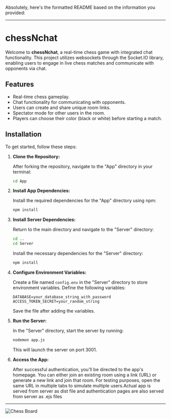 Absolutely, here's the formatted README based on the information you provided:

---

# chessNchat

Welcome to **chessNchat**, a real-time chess game with integrated chat functionality. This project utilizes websockets through the Socket.IO library, enabling users to engage in live chess matches and communicate with opponents via chat.

## Features

- Real-time chess gameplay.
- Chat functionality for communicating with opponents.
- Users can create and share unique room links.
- Spectator mode for other users in the room.
- Players can choose their color (black or white) before starting a match.

## Installation

To get started, follow these steps:

1. **Clone the Repository:**

   After forking the repository, navigate to the "App" directory in your terminal:

   ```bash
   cd App
   ```

2. **Install App Dependencies:**

   Install the required dependencies for the "App" directory using npm:

   ```bash
   npm install
   ```

3. **Install Server Dependencies:**

   Return to the main directory and navigate to the "Server" directory:

   ```bash
   cd ..
   cd Server
   ```

   Install the necessary dependencies for the "Server" directory:

   ```bash
   npm install
   ```

4. **Configure Environment Variables:**

   Create a file named `config.env` in the "Server" directory to store environment variables. Define the following variables:

   ```env
   DATABASE=your_database_string_with_password
   ACCESS_TOKEN_SECRET=your_random_string
   ```

   Save the file after adding the variables.

5. **Run the Server:**

   In the "Server" directory, start the server by running:

   ```bash
   nodemon app.js
   ```

   This will launch the server on port 3001.

6. **Access the App:**

   After successful authentication, you'll be directed to the app's homepage. You can either join an existing room using a link (URL) or generate a new link and join that room. For testing purposes, open the same URL in multiple tabs to simulate multiple users.Actual app is served from server as dist file and authentication pages are also served from server as .ejs files 
   
---
![Chess Board](images/chess-board.png)

